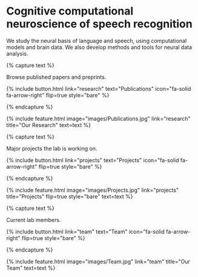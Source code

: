 ---
---

# Cognitive computational neuroscience of speech recognition

We study the neural basis of language and speech, 
using computational models and brain data.
We also develop methods and tools for neural data analysis.


{% capture text %}

Browse published papers and preprints.

{%
  include button.html
  link="research"
  text="Publications"
  icon="fa-solid fa-arrow-right"
  flip=true
  style="bare"
%}

{% endcapture %}

{%
  include feature.html
  image="images/Publications.jpg"
  link="research"
  title="Our Research"
  text=text
%}

{% capture text %}

Major projects the lab is working on.

{%
  include button.html
  link="projects"
  text="Projects"
  icon="fa-solid fa-arrow-right"
  flip=true
  style="bare"
%}

{% endcapture %}

{%
  include feature.html
  image="images/Projects.jpg"
  link="projects"
  title="Projects"
  flip=true
  style="bare"
  text=text
%}

{% capture text %}

Current lab members.

{%
  include button.html
  link="team"
  text="Team"
  icon="fa-solid fa-arrow-right"
  flip=true
  style="bare"
%}

{% endcapture %}

{%
  include feature.html
  image="images/Team.jpg"
  link="team"
  title="Our Team"
  text=text
%}
